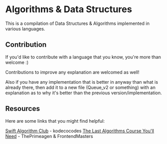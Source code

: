 # Algorithms &amp; Data Structures

This is a compilation of Data Structures & Algorithms implemented in various languages.

## Contribution

If you'd like to contribute with a language that you know, you're more than welcome :)

Contributions to improve any explanation are welcomed as well!

Also if you have any implementation that is better in anyway than what is already there, then add it to a new file (Queue_v2 or something) with an explanation as to why it's better than the previous version/implementation.

## Resources

Here are some links that you might find helpful:

[Swift Algorithm Club](https://github.com/kodecocodes/swift-algorithm-club) - kodecocodes
[The Last Algorithms Course You'll Need](https://frontendmasters.com/courses/algorithms/) - ThePrimeagen & FrontendMasters
